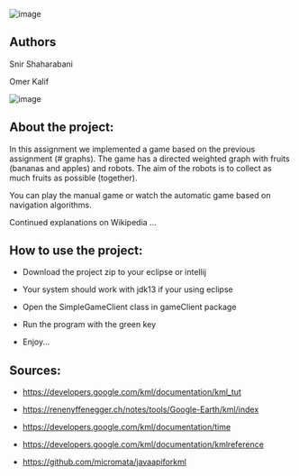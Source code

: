 
![image](https://user-images.githubusercontent.com/46107190/72631988-06157500-395e-11ea-8355-cdfd8d9dd055.png)


## Authors

Snir Shaharabani 

Omer Kalif 


![image](https://user-images.githubusercontent.com/46107190/72633082-5f7ea380-3960-11ea-9362-a80d64a6c342.png)




## About the project:

In this assignment we implemented a game based on the previous assignment (# graphs).
The game has a directed weighted graph with fruits (bananas and apples) and robots.
The aim of the robots is to collect as much fruits as possible (together).

You can play the manual game or watch the automatic game based on navigation algorithms.

Continued explanations on Wikipedia ...


## How to use the project:

* Download the project zip to your eclipse or intellij 

* Your system should work with jdk13 if your using eclipse

* Open the SimpleGameClient class in gameClient package

* Run the program with the green key

* Enjoy...


## Sources:

* https://developers.google.com/kml/documentation/kml_tut 

* https://renenyffenegger.ch/notes/tools/Google-Earth/kml/index

* https://developers.google.com/kml/documentation/time 

* https://developers.google.com/kml/documentation/kmlreference 

* https://github.com/micromata/javaapiforkml 



